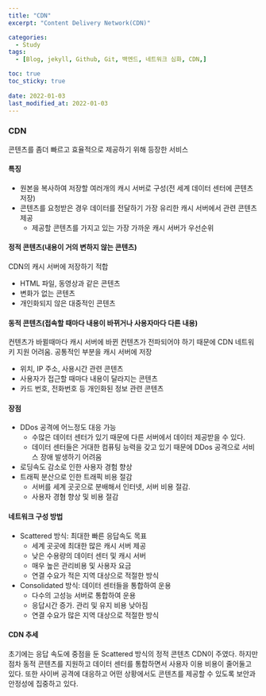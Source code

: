 ```yaml
---
title: "CDN"
excerpt: "Content Delivery Network(CDN)"

categories:
  - Study
tags:
  - [Blog, jekyll, Github, Git, 백엔드, 네트워크 심화, CDN,]

toc: true
toc_sticky: true
 
date: 2022-01-03
last_modified_at: 2022-01-03
---
```

### CDN
콘텐츠를 좀더 빠르고 효율적으로 제공하기 위해 등장한 서비스

#### 특징
* 원본을 복사하여 저장할 여러개의 캐시 서버로 구성(전 세계 데이터 센터에 콘텐츠 저장)
* 콘텐츠를 요청받은 경우 데이터를 전달하기 가장 유리한 캐시 서버에서 관련 콘텐츠 제공
  * 제공할 콘텐츠를 가지고 있는 가장 가까운 캐시 서버가 우선순위

#### 정적 콘텐츠(내용이 거의 변하지 않는 콘텐츠)
CDN의 캐시 서버에 저장하기 적합
* HTML 파일, 동영상과 같은 콘텐츠
* 변화가 없는 콘텐츠
* 개인화되지 않은 대중적인 콘텐츠

#### 동적 콘텐츠(접속할 때마다 내용이 바뀌거나 사용자마다 다른 내용)
컨텐츠가 바뀔때마다 캐시 서버에 바뀐 컨텐츠가 전파되어야 하기 때문에 CDN 네트워키 지원 어려움. 공통적인 부분을 캐시 서버에 저장
* 위치, IP 주소, 사용시간 관련 콘텐츠
* 사용자가 접근할 때마다 내용이 달라지는 콘텐츠
* 카드 번호, 전화번호 등 개인화된 정보 관련 콘텐츠

#### 장점
* DDos 공격에 어느정도 대응 가능
  * 수많은 데이터 센터가 있기 때문에 다른 서버에서 데이터 제공받을 수 있다.
  * 데이터 센터들은 거대한 컴퓨팅 능력을 갖고 있기 때문에 DDos 공격으로 서비스 장애 발생하기 어려움
* 로딩속도 감소로 인한 사용자 경험 향상
* 트래픽 분산으로 인한 트래픽 비용 절감
  * 서버를 세계 곳곳으로 분배해서 인터넷, 서버 비용 절감.
  * 사용자 경혐 향상 및 비용 절감

#### 네트워크 구성 방법
* Scattered 방식: 최대한 빠른 응답속도 목표
  * 세계 곳곳에 최대한 많은 캐시 서버 제공
  * 낮은 수용량의 데이터 센터 및 캐시 서버
  * 매우 높은 관리비용 및 사용자 요금
  * 연결 수요가 적은 지역 대상으로 적절한 방식
* Consolidated 방식: 데이터 센터들을 통합하여 운용
  * 다수의 고성능 서버로 통합하여 운용
  * 응답시간 증가. 관리 및 유지 비용 낮아짐
  * 연결 수요가 많은 지역 대상으로 적절한 방식

#### CDN 추세
초기에는 응답 속도에 중점을 둔 Scattered 방식의 정적 콘텐츠 CDN이 주였다. 하지만 점차 동적 콘텐츠를 지원하고 데이터 센터를 통합하면서 사용자 이용 비용이 줄어둘고 있다. 또한 사이버 공격에 대응하고 어떤 상황에서도 콘텐츠를 제공할 수 있도록 보안과 안정성에 집중하고 있다.